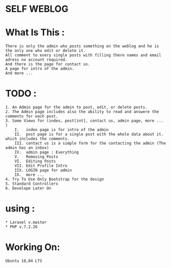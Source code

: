 # SELF WEBLOG

# What Is This :
	There is only the admin who posts something on the weblog and he is the only one who edit or delete it.
	All comment to every single posts with filling there names and email adress no account required.
	And there is the page for contact us.
	A page for intro of the admin.	
	And more ...


# TODO :
	1. An Admin page for the admin to post, edit, or delete posts.
	2. The Admin page includes also the ability to read and answere the comments for each post.
	3. Some Views for (index, post[int], contact us, admin page, more ... )
		I.   index page is for intro of the admin 
		II.  post page is for a single post with the whole data about it. which includes the comments.
		III. contact us is a simple form for the contacting the admin (The admin has an inbox)
		IV.  admin page : Everything 
		V.   Removing Posts
		VI.  Editing Posts 
		VII. Edit Profile Intro
		IIX. LOGIN page for admin
		IX.  more ...
	4. Try To Use Only Bootstrap for the design 
	5. Standard Controllers 
	6. Develope Later On	


# using : 
	* Laravel v.master
	* PHP v.7.2.26


# Working On:
	Ubuntu 18,04 LTS 
